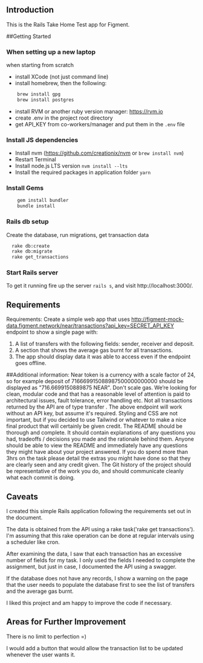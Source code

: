## Introduction

This is the Rails Take Home Test app for Figment.

##Getting Started

### When setting up a new laptop

when starting from scratch
- install XCode (not just command line)
- install homebrew, then the following:
```bash
    brew install gpg
    brew install postgres
```
- install RVM or another ruby version manager: https://rvm.io
- create .env in the project root directory
- get API_KEY from co-workers/manager and put them in the `.env` file

### Install JS dependencies

- Install nvm (https://github.com/creationix/nvm or `brew install nvm`)
- Restart Terminal
- Install node.js LTS version `nvm install --lts`
- Install the required packages in application folder `yarn`

### Install Gems

```bash
    gem install bundler
    bundle install
```

### Rails db setup

Create the database, run migrations, get transaction data
```bash
  rake db:create
  rake db:migrate
  rake get_transactions
```

### Start Rails server
To get it running fire up the server `rails s`, and visit
http://localhost:3000/.



## Requirements

Requirements:
Create a simple web app that uses
http://figment-mock-data.figment.network/near/transactions?api_key=SECRET_API_KEY endpoint to show a single page with:
1. A list of transfers with the following fields: sender, receiver and deposit.
2. A section that shows the average gas burnt for all transactions.
3. The app should display data it was able to access even if the endpoint goes offline.

##Additional information:
Near token is a currency with a scale factor of 24, so for example deposit of 716669915088987500000000000 should be displayed as "716.6699150889875 NEAR". Don't scale gas.
We’re looking for clean, modular code and that has a reasonable level of attention is paid to architectural issues, fault tolerance, error handling etc.
Not all transactions returned by the API are of type transfer .
The above endpoint will work without an API key, but assume it's required.
Styling and CSS are not important, but if you decided to use Tailwind or whatever to make a nice final product that will certainly be given credit.
The README should be thorough and complete. It should contain explanations of any questions you had, tradeoffs / decisions you made and the rationale behind them. Anyone should be able to view the README and immediately have any questions they might have about your project answered. If you do spend more than 3hrs on the task please detail the extras you might have done so that they are clearly seen and any credit given.
The Git history of the project should be representative of the work you do, and should communicate cleanly what each commit is doing.


## Caveats

I created this simple Rails application following the requirements set out in the document.

The data is obtained from the API using a rake task('rake get transactions').
I'm assuming that this rake operation can be done at regular intervals using a scheduler like cron.

After examining the data, I saw that each transaction has an excessive number of fields for my task.
I only used the fields I needed to complete the assignment, but just in case, I documented the API using a swagger.

If the database does not have any records,
I show a warning on the page that the user needs to populate the database first to see the list of transfers and the average gas burnt.

I liked this project and am happy to improve the code if necessary.

## Areas for Further Improvement

There is no limit to perfection =)

I would add a button that would allow the transaction list to be updated whenever the user wants it.
